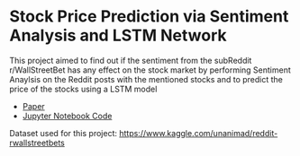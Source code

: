 # Stock Price Prediction via Sentiment Analysis and LSTM Network
This project aimed to find out if the sentiment from the subReddit r/WallStreetBet has any effect on the stock market by 
performing Sentiment Anaylsis on the Reddit posts with the mentioned stocks and to predict the price of the stocks using a LSTM model

- [Paper](SYDE_522_Stock_Prediction.pdf)
- [Jupyter Notebook Code](wsb_sentiment_analysis.ipynb)

Dataset used for this project: https://www.kaggle.com/unanimad/reddit-rwallstreetbets
